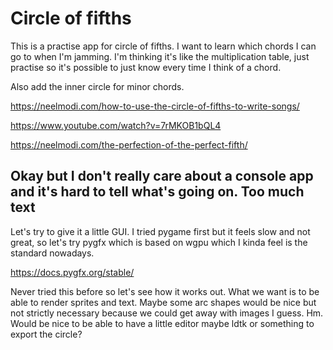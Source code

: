 # Circle of fifths

This is a practise app for circle of fifths. I want to learn which chords I can go to when I'm jamming. I'm thinking it's like the multiplication table, just practise so it's possible to just know every time I think of a chord. 

Also add the inner circle for minor chords. 

https://neelmodi.com/how-to-use-the-circle-of-fifths-to-write-songs/

https://www.youtube.com/watch?v=7rMKOB1bQL4

https://neelmodi.com/the-perfection-of-the-perfect-fifth/


## Okay but I don't really care about a console app and it's hard to tell what's going on. Too much text

Let's try to give it a little GUI. I tried pygame first but it feels slow and not great, so let's try pygfx which is based on wgpu which I kinda feel is the standard nowadays.

https://docs.pygfx.org/stable/

Never tried this before so let's see how it works out. What we want is to be able to render sprites and text. Maybe some arc shapes would be nice but not strictly necessary because we could get away with images I guess. Hm. Would be nice to be able to have a little editor maybe ldtk or something to export the circle?
